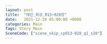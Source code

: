 ```yaml
---
layout: post
title:  "메인_회상_013~028장"
date:   2021-12-28 05:00:00 +0000
categories: Main
Tags: Story Main
SceneCode: ["scene_skip_cp013-028_q1_s10"]
---
```

